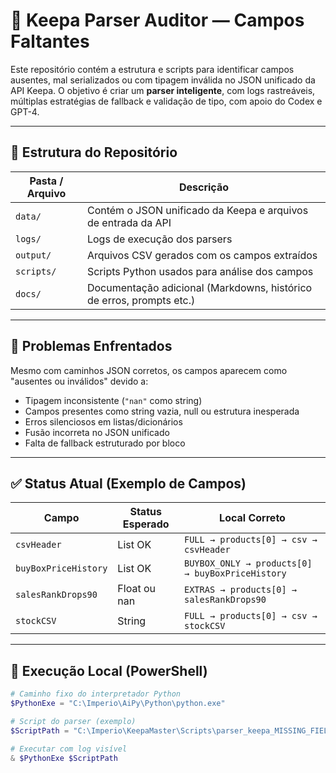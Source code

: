 # 🧠 Keepa Parser Auditor — Campos Faltantes

Este repositório contém a estrutura e scripts para identificar campos ausentes, mal serializados ou com tipagem inválida no JSON unificado da API Keepa. O objetivo é criar um **parser inteligente**, com logs rastreáveis, múltiplas estratégias de fallback e validação de tipo, com apoio do Codex e GPT-4.

---

## 📁 Estrutura do Repositório

| Pasta / Arquivo            | Descrição                                                                 |
|---------------------------|---------------------------------------------------------------------------|
| `data/`                   | Contém o JSON unificado da Keepa e arquivos de entrada da API             |
| `logs/`                   | Logs de execução dos parsers                                              |
| `output/`                 | Arquivos CSV gerados com os campos extraídos                              |
| `scripts/`                | Scripts Python usados para análise dos campos                             |
| `docs/`                   | Documentação adicional (Markdowns, histórico de erros, prompts etc.)      |

---

## 🚧 Problemas Enfrentados

Mesmo com caminhos JSON corretos, os campos aparecem como "ausentes ou inválidos" devido a:

- Tipagem inconsistente (`"nan"` como string)
- Campos presentes como string vazia, null ou estrutura inesperada
- Erros silenciosos em listas/dicionários
- Fusão incorreta no JSON unificado
- Falta de fallback estruturado por bloco

---

## ✅ Status Atual (Exemplo de Campos)

| Campo                  | Status Esperado | Local Correto                                |
|-----------------------|------------------|-----------------------------------------------|
| `csvHeader`           | List OK          | `FULL → products[0] → csv → csvHeader`        |
| `buyBoxPriceHistory`  | List OK          | `BUYBOX_ONLY → products[0] → buyBoxPriceHistory` |
| `salesRankDrops90`    | Float ou nan     | `EXTRAS → products[0] → salesRankDrops90`     |
| `stockCSV`            | String           | `FULL → products[0] → csv → stockCSV`         |

---

## 🧪 Execução Local (PowerShell)

```powershell
# Caminho fixo do interpretador Python
$PythonExe = "C:\Imperio\AiPy\Python\python.exe"

# Script do parser (exemplo)
$ScriptPath = "C:\Imperio\KeepaMaster\Scripts\parser_keepa_MISSING_FIELDS__FINAL.py"

# Executar com log visível
& $PythonExe $ScriptPath
